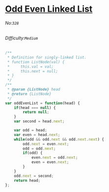 # [Odd Even Linked List](https://leetcode.com/problems/odd-even-linked-list/)
###### No:`328`
###### Difficulty:`Medium`


```javascript
/**
 * Definition for singly-linked list.
 * function ListNode(val) {
 *     this.val = val;
 *     this.next = null;
 * }
 */
/**
 * @param {ListNode} head
 * @return {ListNode}
 */
var oddEvenList = function(head) {
    if(head === null) {
        return null;
    }
    var second = head.next;

    var odd = head;
    var even = head.next;
    while(odd && odd.next && odd.next.next) {
        odd.next = even.next;
        odd = odd.next;
        if(odd) {
            even.next = odd.next;
            even = even.next;
        }
    }
    odd.next = second;
    return head;
};
```
